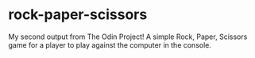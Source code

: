 # rock-paper-scissors
My second output from The Odin Project! A simple Rock, Paper, Scissors game for a player to play against the computer in the console.
